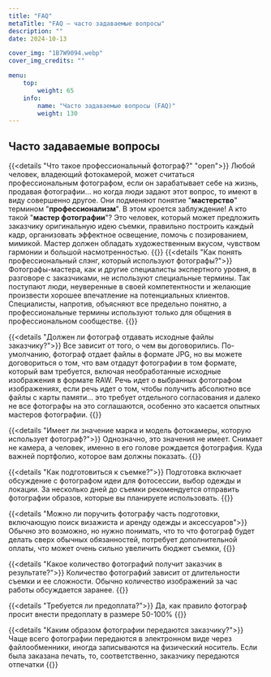 ```yaml
---
title: "FAQ"
metaTitle: "FAQ — часто задаваемые вопросы"
description: ""
date: 2024-10-13

cover_img: "1B7W9094.webp"
cover_img_credits: ""

menu:
    top:
        weight: 65
    info:
        name: "Часто задаваемые вопросы (FAQ)"
        weight: 130
---
```


## Часто задаваемые вопросы


{{<details "Что такое профессиональный фотограф?" "open">}}
Любой человек, владеющий фотокамерой, может считаться профессиональным фотографом, если он зарабатывает себе на жизнь, продавая фотографии... но когда люди задают этот вопрос, то имеют в виду совершенно другое. Они подменяют понятие "**мастерство**" термином "**профессионализм**". В этом кроется заблуждение!
А кто такой "**мастер фотографии**"? Это человек, который может предложить заказчику оригинальную идею съемки, правильно построить каждый кадр, организовать эффектное освещение, помочь с позированием, мимикой. Мастер должен обладать художественным вкусом, чувством гармонии и большой насмотренностью.
{{</details>}}
{{<details "Как понять профессиональный слэнг, который используют фотографы?">}}
Фотографы-мастера, как и другие специалисты экспертного уровня, в разговоре с заказчиками, не используют специальные термины. Так поступают люди, неуверенные в своей компетентности и желающие произвести хорошее впечатление на потенциальных клиентов. Специалисты, напротив, объясняют все предельно понятно, а профессиональные термины используют только для общения в профессиональном сообществе.
{{</details>}}

{{<details "Должен ли фотограф отдавать исходные файлы заказчику?">}}
Все зависит от того, о чем вы договорились. По-умолчанию, фотограф отдает файлы в формате JPG, но вы можете договориться о том, что вам отдадут фотографии в том формате, который вам требуется, включая необработанные исходные изображения в формате RAW. Речь идет о выбранных фотографом изображениях, если речь идет о том, чтобы получить абсолютно все файлы с карты памяти... это требует отдельного согласования и далеко не все фотографы на это соглашаются, особенно это касается опытных мастеров фотографии.
{{</details>}}

{{<details "Имеет ли значение марка и модель фотокамеры, которую использует фотограф?">}}
Однозначно, это значения не имеет. Снимает не камера, а человек, именно в его голове рождается фотография. Куда важней портфолио, которое вам должны показать.
{{</details>}}

{{<details "Как подготовиться к съемке?">}}
Подготовка включает обсуждение с фотографом идеи для фотосессии, выбор одежды и локации. За несколько дней до съемки рекомендуется отправить фотографии образов, которые вы планируете использовать.
{{</details>}}

{{<details "Можно ли поручить фотографу часть подготовки, включающую поиск визажиста и аренду одежды и аксессуаров">}}
Обычно это возможно, но нужно понимать, что то что фотограф будет делать сверх обычных обязанностей, потребует дополнительной оплаты, что может очень сильно увеличить бюджет съемки,
{{</details>}}

{{<details "Какое количество фотографий получит заказчик в результате?">}}
Количество фотографий зависит от длительности съемки и ее сложности. Обычно количество изображений за час работы обсуждается заранее.
{{</details>}}

{{<details "Требуется ли предоплата?">}}
Да, как правило фотограф просит внести предоплату в размере 50-100%
{{</details>}}

{{<details "Каким образом фотографии передаются заказчику?">}}
Чаще всего фотографии передаются в электронном виде через файлообменники, иногда записываются на физический носитель. Если была заказана печать, то, соответственно, заказчику передаются отпечатки
{{</details>}}